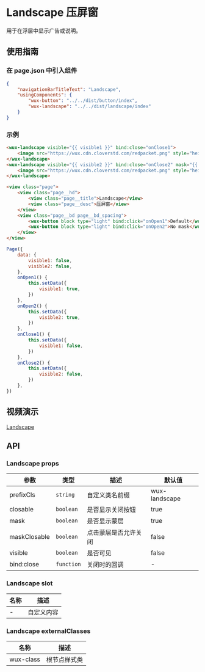 # Landscape 压屏窗

用于在浮层中显示广告或说明。

## 使用指南

### 在 page.json 中引入组件

```json
{
    "navigationBarTitleText": "Landscape",
    "usingComponents": {
        "wux-button": "../../dist/button/index",
        "wux-landscape": "../../dist/landscape/index"
    }
}
```

### 示例

```html
<wux-landscape visible="{{ visible1 }}" bind:close="onClose1">
    <image src="https://wux.cdn.cloverstd.com/redpacket.png" style="height: 350px" />
</wux-landscape>
<wux-landscape visible="{{ visible2 }}" bind:close="onClose2" mask="{{ false }}">
    <image src="https://wux.cdn.cloverstd.com/redpacket.png" style="height: 350px" />
</wux-landscape>

<view class="page">
    <view class="page__hd">
        <view class="page__title">Landscape</view>
        <view class="page__desc">压屏窗</view>
    </view>
    <view class="page__bd page__bd_spacing">
        <wux-button block type="light" bind:click="onOpen1">Default</wux-button>
        <wux-button block type="light" bind:click="onOpen2">No mask</wux-button>
    </view>
</view>
```

```js
Page({
    data: {
        visible1: false,
        visible2: false,
    },
    onOpen1() {
        this.setData({
            visible1: true,
        })
    },
    onOpen2() {
        this.setData({
            visible2: true,
        })
    },
    onClose1() {
        this.setData({
            visible1: false,
        })
    },
    onClose2() {
        this.setData({
            visible2: false,
        })
    },
})
```

## 视频演示

[Landscape](./_media/landscape.mp4 ':include :type=iframe width=375px height=667px')

## API

### Landscape props

| 参数 | 类型 | 描述 | 默认值 |
| --- | --- | --- | --- |
| prefixCls | `string` | 自定义类名前缀 | wux-landscape |
| closable | `boolean` | 是否显示关闭按钮 | true |
| mask | `boolean` | 是否显示蒙层 | true |
| maskClosable | `boolean` | 点击蒙层是否允许关闭 | false |
| visible | `boolean` | 是否可见 | false |
| bind:close | `function` | 关闭时的回调 | - |

### Landscape slot

| 名称 | 描述 |
| --- | --- |
| - | 自定义内容 |

### Landscape externalClasses

| 名称 | 描述 |
| --- | --- |
| wux-class | 根节点样式类 |